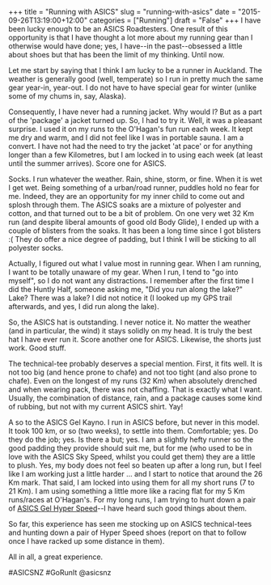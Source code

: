 +++
title = "Running with ASICS"
slug = "running-with-asics"
date = "2015-09-26T13:19:00+12:00"
categories = ["Running"]
draft = "False"
+++
I have been lucky enough to be an ASICS Roadtesters. One result of this opportunity is that I have thought a lot more about my running gear than I otherwise would have done; yes, I have--in the past--obsessed a little about shoes but that has been the limit of my thinking. Until now.

Let me start by saying that I think I am lucky to be a runner in Auckland. The weather is generally good (well, temperate) so I run in pretty much the same gear year-in, year-out. I do not have to have special gear for winter (unlike some of my chums in, say, Alaska).

Consequently, I have never had a running jacket. Why would I? But as a part of the 'package' a jacket turned up. So, I had to try it. Well, it was a pleasant surprise. I used it on my runs to the O'Hagan's fun run each week. It kept me dry and warm, and I did not feel like I was in portable sauna. I am a convert. I have not had the need to try the jacket 'at pace' or for anything longer than a few Kilometres, but I am locked in to using each week (at least until the summer arrives). Score one for ASICS.

Socks. I run whatever the weather. Rain, shine, storm, or fine. When it is wet I get wet. Being something of a urban/road runner, puddles hold no fear for me. Indeed, they are an opportunity for my inner child to come out and splosh through them. The ASICS soaks are a mixture of polyester and cotton, and that turned out to be a bit of problem. On one very wet 32 Km run (and despite liberal amounts of good old Body Glide), I ended up with a couple of blisters from the soaks. It has been a long time since I got blisters :( They do offer a nice degree of padding, but I think I will be sticking to all polyester socks.

Actually, I figured out what I value most in running gear. When I am running, I want to be totally unaware of my gear. When I run, I tend to "go into myself", so I do not want any distractions. I remember after the first time I did the Huntly Half, someone asking me, "Did you run along the lake?" Lake? There was a lake? I did not notice it (I looked up my GPS trail afterwards, and yes, I did run along the lake).

So, the ASICS hat is outstanding. I never notice it. No matter the weather (and in particular, the wind) it stays solidly on my head. It is truly the best hat I have ever run it. Score another one for ASICS. Likewise, the shorts just work. Good stuff. 

The technical-tee probably deserves a special mention. First, it fits well. It is not too big (and hence prone to chafe) and not too tight (and also prone to chafe). Even on the longest of my runs (32 Km) when absolutely drenched and when wearing pack, there was not chaffing. That is exactly what I want. Usually, the combination of distance, rain, and a package causes some kind of rubbing, but not with my current ASICS shirt. Yay!

A so to the ASICS Gel Kayno. I run in ASICS before, but never in this model. It took 100 km, or so (two weeks), to settle into them. Comfortable; yes. Do they do the job; yes. Is there a but; yes. I am a slightly hefty runner so the good padding they provide should suit me, but for me (who used to be in love with the ASICS Sky Speed, whilst you could get them) they are a little to plush. Yes, my body does not feel so beaten up after a long run, but I feel like I am working just a little harder ... and I start to notice that around the 26 Km mark. That said, I am locked into using them for all my short runs (7 to 21 Km). I am using something a little more like a racing flat for my 5 Km runs/races at O'Hagan's. For my long runs, I am trying to hunt down a pair of [ASICS Gel Hyper Speed](https://fellrnr.com/wiki/Asics_Gel_Hyper_Speed)--I have heard such good things about them.  

So far, this experience has seen me stocking up on ASICS technical-tees and hunting down a pair of Hyper Speed shoes (report on that to follow once I have racked up some distance in them).

All in all, a great experience.

#ASICSNZ #GoRunIt @asicsnz
